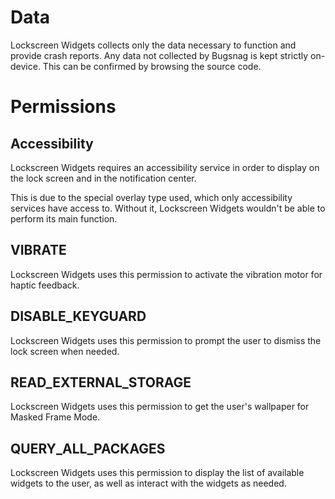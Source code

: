 # Data
Lockscreen Widgets collects only the data necessary to function and provide crash reports. Any data not collected by Bugsnag is kept strictly on-device. This can be confirmed by browsing the source code.

# Permissions
## Accessibility
Lockscreen Widgets requires an accessibility service in order to display on the lock screen and in the notification center.

This is due to the special overlay type used, which only accessibility services have access to. Without it, Lockscreen Widgets wouldn't be able to perform its main function.

## VIBRATE
Lockscreen Widgets uses this permission to activate the vibration motor for haptic feedback.

## DISABLE_KEYGUARD
Lockscreen Widgets uses this permission to prompt the user to dismiss the lock screen when needed.

## READ_EXTERNAL_STORAGE
Lockscreen Widgets uses this permission to get the user's wallpaper for Masked Frame Mode.

## QUERY_ALL_PACKAGES
Lockscreen Widgets uses this permission to display the list of available widgets to the user, as well as interact with the widgets as needed.
